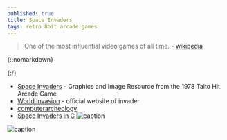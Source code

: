 ```yaml
---
published: true
title: Space Invaders
tags: retro 8bit arcade games
---
```

> One of the most influential video games of all time. - [wikipedia](https://en.wikipedia.org/wiki/Space_Invaders)

{::nomarkdown}
<link rel="shortcut icon" href="http://www.classicgaming.cc/classics/space-invaders/fav_icon-32.png" type="image/x-icon" />
{:/}

- [Space Invaders](http://www.classicgaming.cc/classics/space-invaders/graphics.php) - Graphics and Image Resource from the 1978 Taito Hit Arcade Game
- [World Invasion](https://space-invaders.com/home/) - official website of invader
- [computerarcheology](http://www.computerarcheology.com/Arcade/SpaceInvaders/)
- [Space Invaders in C](http://blog.loadzero.com/blog/si78c/)
![caption](http://blog.loadzero.com/assets/si78c.gif)

![caption](https://external-content.duckduckgo.com/iu/?u=https%3A%2F%2F1ufzqimnrfy1m6sw634fqcn7-wpengine.netdna-ssl.com%2Fwp-content%2Fuploads%2F2017%2F10%2FSpace-Invaders.jpg&f=1&nofb=1)

